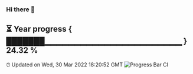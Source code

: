 ### Hi there 👋
⏳ Year progress { ███████▁▁▁▁▁▁▁▁▁▁▁▁▁▁▁▁▁▁▁▁▁▁▁ } 24.32 %
---
⏰ Updated on Wed, 30 Mar 2022 18:20:52 GMT
![Progress Bar CI](https://github.com/liununu/liununu/workflows/Progress%20Bar%20CI/badge.svg)
